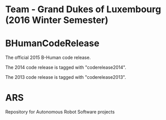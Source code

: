 # Team - Grand Dukes of Luxembourg (2016 Winter Semester)

# BHumanCodeRelease

The official 2015 B-Human code release. 

The 2014 code release is tagged with "coderelease2014".

The 2013 code release is tagged with "coderelease2013".

# ARS
Repository for Autonomous Robot Software projects
